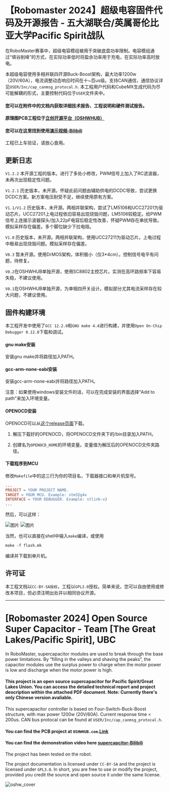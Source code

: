 # 【Robomaster 2024】超级电容固件代码及开源报告 - 五大湖联合/英属哥伦比亚大学Pacific Spirit战队

在RoboMaster赛事中，超级电容模组被用于突破底盘功率限制。电容模组通过“填谷削峰”的方式，在实际功率低时将盈余功率用于充电，在实际功率高时放电。

本超级电容使用多相并联四开源Buck-Boost架构，最大功率1200w（20V/60A），电流调整动态响应时间在十~百us级。支持CAN通信，通信协议详见``USER/Inc/cap_canmsg_protocal.h``. 本工程用户代码和CubeMX生成代码为尽可能解耦的形式，主要控制代码位于``USER``文件夹中。

#### 您可以在附件中的文档内获取详细技术报告、工程说明和硬件测试报告。 
#### 原理图PCB工程位于[立创开源平台（OSHWHUB）](https://oshwhub.com/ltyxh/psp-zhan-dui-duo-xiang-chao-dian)
#### 您可以在这里找到使用[演示视频-Bilibili](https://www.bilibili.com/video/BV1VtHreHE9r)

工程已上车验证，请放心食用。

## 更新日志

``V1.2.2`` 本开源工程的版本。进行了多处小修改，PWM信号上加入了RC滤波器，未再次出现稳定性问题。

``V1.2.1`` 历史版本，未开源。怀疑此前问题由辅助供电的DCDC导致，尝试更换DCDC方案。新方案电压耐受不足，继续使用原有方案。

``V1.1/V1.2`` 历史版本，未开源。两相并联架构，尝试了LM5106和UCC27201为驱动芯片。UCC27201上电过程依旧容易出现烧毁问题，LM5106较稳定。给PWM信号上连接示波器探头/加入22pF电容后稳定性改善，怀疑PWM存在串扰导致。模拟采样存在偏差。多个脚位缺少下拉电阻。

``V1.0`` 历史版本，未开源。两相并联架构，使用UCC27211为驱动芯片。上电过程中极易出现烧毁问题。模拟采样存在偏差。

``V0.3`` 暂未开源。使用DrMOS架构，体积极小（仅3*4cm）。控制信号电平有问题，待修复。

``V0.2``在OSHWHUB单独开源，使用SC8802主控芯片。实测在高环路频率下容易失稳，不建议使用。

``V0.1``在OSHWHUB单独开源，为单相四开关设计。模拟部分尤其电流采样存在较大问题，不建议使用。

## 固件构建环境

本工程开发中使用了``GCC 12.2.0``和``GNU make 4.4``进行构建，并使用``Open On-Chip Debugger 0.12.0``下载和调试。

#### gnu make安装
安装gnu make并将路径加入PATH。

#### gcc-arm-none-eabi安装
安装gcc-arm-none-eabi并将路径加入PATH。

注意：如果使用windows安装文件的话，可以在完成安装的界面选择“Add to path"来加入环境变量。

#### OPENOCD安装

OPENOCD可以从[这个release页面](https://github.com/openocd-org/openocd/releases)下载。

1. 解压下载好的OPENOCD，将OPENOCD文件夹下的/bin目录加入PATH。

2. 创建名为`OPENOCD_HOME`的环境变量。变量值为解压后的OPENOCD文件夹路径。

#### 下载程序到MCU
修改`Makefile`中的这三行为你的项目名，下载器接口和单片机型号。
```makefile
...
PROJECT = YOUR PROJECT NAME.
TARGET = YOUR MCU. Example: stm32g4x
INTERFACE = YOUR DEBUGGER. Example: stlink-v2
...
```
然后，可以这样：

![图片](https://github.com/wele0612/ELEC291-Car-firmware/assets/59970710/cc12c696-5bdf-41e4-a68a-3f24e03480c3)
![图片](https://github.com/wele0612/ELEC291-Car-firmware/assets/59970710/5dceaed0-92b0-42b1-aff6-18c6b46943c2)

当然，也可以直接在shell中输入`make`编译，或使用
```makefile
make -f flash.mk
```
编译并下载到单片机。

## 许可证

本工程文档以``CC-BY-SA授权``，工程以``GPL3.0``授权。简单来说，您可以自由使用或修改本项目，但必须注明出处并以相同协议开源。

---

# [Robomaster 2024] Open Source Super Capacitor - Team [The Great Lakes/Pacific Spirit], UBC
In RoboMaster, supercapacitor modules are used to break through the base power limitations. By “filling in the valleys and shaving the peaks”, the capacitor modules use the surplus power to charge when the motor power is low and discharge when the motor power is high.

#### This project is an open source supercapacitor for Pacific Spirit/Great Lakes Union. You can access the detailed technical report and project description within the attached PDF document. Note: Currently there's only Chinese version avaliable.
This supercapacitor controller is based on Four-Switch-Buck-Boost structure, with max power 1200w (20V/60A). Current response time < 200us. CAN bus protocal can be found at ``USER/Inc/cap_canmsg_protocal.h``.
#### You can find the PCB project at ``OSHWHUB.com``.[Link](https://oshwhub.com/ltyxh/psp-zhan-dui-duo-xiang-chao-dian)
#### You can find the demonstration video here [supercapcitor-Bilibili](https://www.bilibili.com/video/BV1VtHreHE9r)

The project has been tested on the robot.

The project documentation is licensed under ``CC-BY-SA`` and the project is licensed under ``GPL3.0``. In short, you are free to use or modify the project, provided you credit the source and open source it under the same license.


![oshw_cover](https://github.com/user-attachments/assets/11c34929-6fbd-4c02-ac69-c3f23819f20b)
